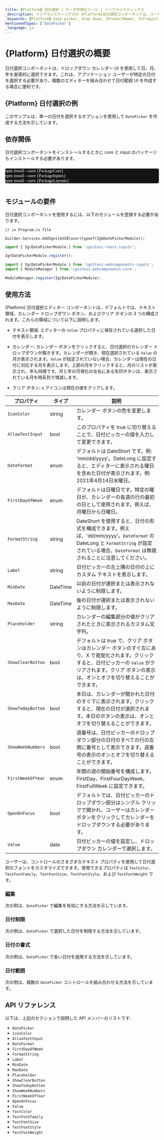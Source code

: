 ```yaml
---
title: {Platform} 日付選択 | データ可視化ツール | インフラジスティックス
_description: インフラジスティックスの {Platform}日付選択コンポーネントは、ユーザーの日付選択を支援します。{ProductName} でグラフと視覚化を改善します!
_keywords: {Platform} date picker, drop down, {ProductName}, Infragistics, 日付選択, ドロップダウン, インフラジスティックス
mentionedTypes: ['DatePicker']
_language: ja
---
```

# {Platform} 日付選択の概要

日付選択コンポーネントは、ドロップダウン カレンダー UI を使用して日、月、年を直感的に選択できます。これは、アプリケーション ユーザーが特定の日付を選択する必要があり、複数のエディターを組み合わせて日付範囲 UI を作成する場合に便利です。

## {Platform} 日付選択の例

このサンプルは、単一の日付を選択するオプションを使用して `DatePicker` を作成する方法を示しています。

<code-view style="height: 350px"
           data-demos-base-url="{environment:dvDemosBaseUrl}"
           iframe-src="{environment:dvDemosBaseUrl}/editors/date-picker-overview"
           alt="{Platform} 日付選択の例"
           github-src="editors/date-picker/overview">
</code-view>

<!-- React, WebComponents -->
## 依存関係
日付選択コンポーネントをインストールするときに core と input のパッケージもインストールする必要があります。

<pre style="background:#141414;color:white;display:inline-block;padding:16x;margin-top:10px;font-family:'Consolas';border-radius:5px;width:100%">
npm install --save {PackageCore}
npm install --save {PackageInputs}
npm install --save {PackageLayouts}
</pre>
<!-- end: React, WebComponents -->

## モジュールの要件

日付選択コンポーネントを使用するには、以下のモジュールを登録する必要があります。



```razor
// in Program.cs file

builder.Services.AddIgniteUIBlazor(typeof(IgbDatePickerModule));
```

```ts
import { IgrDatePickerModule } from 'igniteui-react-inputs';

IgrDatePickerModule.register();
```

```ts
import { IgcDatePickerModule } from 'igniteui-webcomponents-inputs';
import { ModuleManager } from 'igniteui-webcomponents-core';

ModuleManager.register(IgcDatePickerModule);
```

<div class="divider--half"></div>

## 使用方法

{Platform} 日付選択エディター コンポーネントは、デフォルトでは、テキスト領域、カレンダー ドロップダウン ボタン、およびクリア ボタンの 3 つの構成されます。これらの領域について以下に説明します。

- テキスト領域: エディターの `Value` プロパティに保存されている選択した日付を表示します。

- カレンダー: カレンダー ボタンをクリックすると、日付選択のカレンダー ドロップダウンが開きます。カレンダーが開き、現在選択されている `Value` の月が表示されます。`Value` が指定されていない場合、カレンダーは現在の日付に対応する月を表示します。上部の月をクリックすると、月のリストが表示され、年も同様です。月と年の可視化の左右にある矢印ボタンは、表示されている月を時系列で増減します。

- クリア ボタン: x アイコンは現在の値をクリアします。

| プロパティ | タイプ | 説明 |
| ---------|------|------------ |
| `IconColor` | string | カレンダー ボタンの色を変更します。 |
| `AllowTextInput`  |  bool   |  このプロパティを true に切り替えることで、日付ピッカーの値を入力して変更できます。 |
| `DateFormat` | enum | デフォルトは DateShort です。例: 'mm/dd/yyyy'。DateLong に設定すると、エディターに表示される曜日を含めた日付が表示されます。例: 2021年4月14日水曜日。 |
| `FirstDayOfWeek` | enum | デフォルトは日曜日です。特定の曜日が、カレンダーの各週の行の最初の日として使用されます。例えば、月曜日から日曜日。 |
| `FormatString` | string  | DateShort を使用すると、日付の形式を構成できます。例えば、'dd/mm/yyyy'。`DateFormat` の DateLong と `FormatString` が設定されている場合、`DateFormat` は無視されることに注意してください。 |
| `Label`  |  string | 日付ピッカーの左上隅の日付の上にカスタム テキストを表示します。 |
| `MinDate` | DateTime | 以前の日付が選択または表示されないように制限します。 |
| `MaxDate` | DateTime | 後の日付が選択または表示されないように制限します。 |
| `Placeholder` | string  |  カレンダーの編集部分の値がクリアされたときに表示されるカスタム文字列。 |
| `ShowClearButton` | bool  |  デフォルトは true で、クリア ボタンはカレンダー ボタンのすぐ左にあり、X で視覚化されます。クリックすると、日付ピッカーの `Value` がクリアされます。クリア ボタンの表示は、オンとオフを切り替えることができます。 |
| `ShowTodayButton`| bool  |  本日は、カレンダーが開かれた日付のすぐ下に表示されます。クリックすると、現在の日付が選択されます。本日のボタンの表示は、オンとオフを切り替えることができます。 |
| `ShowWeekNumbers` | bool | 週番号は、日付ピッカーのドロップダウン部分の日付のすべての行の左側に番号として表示できます。週番号の表示のオンとオフを切り替えることができます。 |
| `FirstWeekOfYear` | enum | 年間の週の開始番号を構成します。FirstDay、FirstFourDayWeek、FirstFullWeek に設定できます。 |
| `OpenOnFocus` | bool | デフォルトでは、日付ピッカーのドロップダウン部分はシングル クリックで開かれ、ユーザーはカレンダー ボタンをクリックしてカレンダーをドロップダウンする必要があります。 |
| `Value` | date | 日付ピッカーの値を設定し、ドロップダウン カレンダーで選択します。 |

ユーザーは、コントロールのさまざまなテキスト プロパティを使用して日付選択のフォントをカスタマイズできます。使用できるプロパティは `TextColor`、`TextFontFamily`、`TextFontSize`、`TextFontStyle`、および `TextFontWeight` です。

### 編集

次の例は、`DatePicker` で編集を有効にする方法を示しています。

<code-view style="height: 300px"
           data-demos-base-url="{environment:dvDemosBaseUrl}"
           iframe-src="{environment:dvDemosBaseUrl}/editors/date-picker-editing"
           alt="{Platform} Date Picker 編集の例"
           github-src="editors/date-picker/editing">
</code-view>

<div class="divider--half"></div>

### 日付制限

次の例は、`DatePicker` で選択した日付を制限する方法を示しています。

<code-view style="height: 360px"
           data-demos-base-url="{environment:dvDemosBaseUrl}"
           iframe-src="{environment:dvDemosBaseUrl}/editors/date-picker-date-limits"
           alt="{Platform} Date Picker 日付制限の例"
           github-src="editors/date-picker/date-limits">
</code-view>

<div class="divider--half"></div>

### 日付の書式

次の例は、`DatePicker` で長い日付を適用する方法を示しています。

<code-view style="height: 350px"
           data-demos-base-url="{environment:dvDemosBaseUrl}"
           iframe-src="{environment:dvDemosBaseUrl}/editors/date-picker-format"
           alt="{Platform} Date Picker 書式の例"
           github-src="editors/date-picker/format">
</code-view>

<div class="divider--half"></div>

### 日付範囲

次の例は、複数の `DatePicker` コントロールを組み合わせる方法を示しています。

<code-view style="height: 300px"
           data-demos-base-url="{environment:dvDemosBaseUrl}"
           iframe-src="{environment:dvDemosBaseUrl}/editors/date-picker-range"
           alt="{Platform} Date Picker 日付範囲の例"
           github-src="editors/date-picker/range">
</code-view>

<div class="divider--half"></div>

## API リファレンス

以下は、上記のセクションで説明した API メンバーのリストです:

- `DatePicker`
- `IconColor`
- `AllowTextInput`
- `DateFormat`
- `FirstDayOfWeek`
- `FormatString`
- `Label`
- `MinDate`
- `MaxDate`
- `Placeholder`
- `ShowClearButton`
- `ShowTodayButton`
- `ShowWeekNumbers`
- `FirstWeekOfYear`
- `OpenOnFocus`
- `Value`
- `TextColor`
- `TextFontFamily`
- `TextFontSize`
- `TextFontStyle`
- `TextFontWeight`
